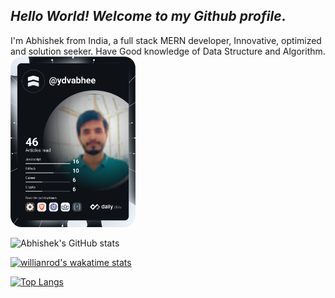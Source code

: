 ##  *Hello World! Welcome to my Github profile*.

I'm Abhishek from India, a full stack MERN developer, Innovative, optimized and solution seeker. Have Good knowledge of Data Structure and Algorithm.
<a href="https://app.daily.dev/DailyDevTips"><img src="https://github.com/ydvabhee/ydvabhee/blob/master/devcard.svg" width="200" alt="Chris Bongers's Dev Card"/></a>


![Abhishek's GitHub stats](https://github-readme-stats.vercel.app/api?username=ydvabhee&show_icons=true&theme=radical)
<!-- ![Wakatime](https://github-readme-stats.vercel.app/api/wakatime?username=ydvabhee)](https://github.com/ydvabhee/github-readme-stats) -->


<!--START_SECTION:waka-->
[![willianrod's wakatime stats](https://github-readme-stats.vercel.app/api/wakatime?username=ydvabhee)](https://github.com/ydvabhee/github-readme-stats)

<!--END_SECTION:waka-->

 
[![Top Langs](https://github-readme-stats.vercel.app/api/top-langs/?username=ydvabhee&layout=compact)](https://github.com/ydvabhee/github-readme-stats)

 

